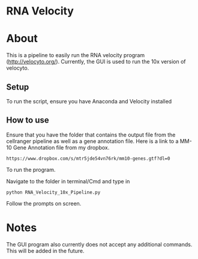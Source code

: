 # RNA Velocity

# About
This is a pipeline to easily run the RNA velocity program (http://velocyto.org/). Currently, the GUI is used to run the 10x version of velocyto. 

## Setup
To run the script, ensure you have Anaconda and Velocity installed

## How to use
Ensure that you have the folder that contains the output file from the cellranger pipeline as well as a gene annotation file. Here is a link to a MM-10 Gene Annotation file from my dropbox. 

```
https://www.dropbox.com/s/mtr5jde54vn76rk/mm10-genes.gtf?dl=0
```

To run the program. 

Navigate to the folder in terminal/Cmd and type in

```
python RNA_Velocity_10x_Pipeline.py
```

Follow the prompts on screen. 


# Notes
The GUI program also currently does not accept any additional commands. This will be added in the future. 
